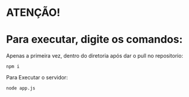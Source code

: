 # ATENÇÃO! 
# Para executar, digite os comandos:

Apenas a primeira vez, dentro do diretoria após dar o pull no repositorio:
```
npm i
```

Para Executar o servidor:
```
node app.js
```



